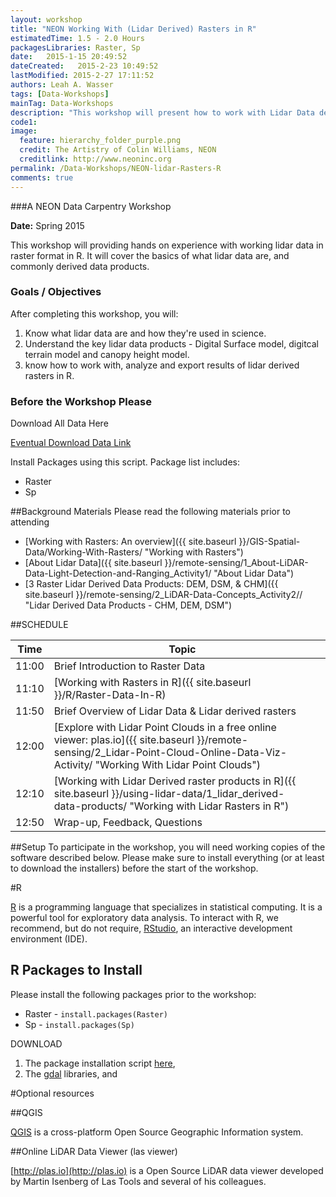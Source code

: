 ```yaml
---
layout: workshop
title: "NEON Working With (Lidar Derived) Rasters in R"
estimatedTime: 1.5 - 2.0 Hours
packagesLibraries: Raster, Sp
date:   2015-1-15 20:49:52
dateCreated:   2015-2-23 10:49:52
lastModified: 2015-2-27 17:11:52
authors: Leah A. Wasser
tags: [Data-Workshops]
mainTag: Data-Workshops
description: "This workshop will present how to work with Lidar Data derived rasters in R. Learn how to import rasters into R. Learn associated key metadata attributed needed to work with raster formats. Analyzing the data performing basic raster math  to create a canopy height model. Export raster results as a (spatially located) geotiff."
code1: 
image:
  feature: hierarchy_folder_purple.png
  credit: The Artistry of Colin Williams, NEON
  creditlink: http://www.neoninc.org
permalink: /Data-Workshops/NEON-lidar-Rasters-R
comments: true 
---
```


###A NEON Data Carpentry Workshop

**Date:** Spring 2015

This workshop will providing hands on experience with working lidar data in raster format in R. It will cover the basics of what lidar data are, and commonly derived data products.

<div id="objectives">

<h3>Goals / Objectives</h3>
After completing this workshop, you will:
<ol>
<li>Know what lidar data are and how they're used in science.</li>
<li>Understand the key lidar data products - Digital Surface model, digitcal terrain model and canopy height model. </li>
<li>know how to work with, analyze and export results of lidar derived rasters in R.</li>
</ol>

<h3>Before the Workshop Please</h3>
<p>Download All Data Here</p>

<a href="##" class="btn btn-success"> Eventual Download Data Link</a>

<p>Install Packages using this script. Package list includes:</p>
<ul>
<li>Raster</li>
<li>Sp </li>
</ul>

</div>

##Background Materials
Please read the following  materials prior to attending

* [Working with Rasters: An overview]({{ site.baseurl }}/GIS-Spatial-Data/Working-With-Rasters/ "Working with Rasters")
* [About Lidar Data]({{ site.baseurl }}/remote-sensing/1_About-LiDAR-Data-Light-Detection-and-Ranging_Activity1/ "About Lidar Data")
* [3 Raster Lidar Derived Data Products: DEM, DSM, & CHM]({{ site.baseurl }}/remote-sensing/2_LiDAR-Data-Concepts_Activity2// "Lidar Derived Data Products - CHM, DEM, DSM") 



##SCHEDULE


| Time      | Topic         | 		   | 
|-----------|---------------|------------|
| 11:00     | Brief Introduction to Raster Data |          |
| 11:10     | [Working with Rasters in R]({{ site.baseurl }}/R/Raster-Data-In-R) |          |
| 11:50     | Brief Overview of Lidar Data & Lidar derived rasters     |            |
| 12:00     | [Explore with Lidar Point Clouds in a free online viewer: plas.io]({{ site.baseurl }}/remote-sensing/2_Lidar-Point-Cloud-Online-Data-Viz-Activity/ "Working With Lidar Point Clouds")          |     |
| 12:10     | [Working with Lidar Derived raster products in R]({{ site.baseurl }}/using-lidar-data/1_lidar_derived-data-products/ "Working with Lidar Rasters in R")        |         |
| 12:50     | Wrap-up, Feedback, Questions     |         |



##Setup
To participate in the workshop, you will need working copies of the software described below. Please make sure to install everything (or at least to download the installers) before the start of the workshop.

#R

<a href = "http://cran.r-project.org/">R</a> is a programming language that specializes in statistical computing. It is a powerful tool for exploratory data analysis. To interact with R, we recommend, but do not require, <a href="http://www.rstudio.com/">RStudio</a>, an interactive development environment (IDE). 

## R Packages to Install
Please install the following packages prior to the workshop: 

* Raster - `install.packages(Raster)`
* Sp - `install.packages(Sp)`

DOWNLOAD 

1. The package installation script <a href="https://github.com/NEONdps/neonESA2014/blob/master/packageInstallation.R">here</a>, 
2. The <a href = "http://trac.osgeo.org/gdal/wiki/DownloadingGdalBinaries">gdal</a> libraries, and 


#Optional resources

##QGIS

 <a href ="http://www.qgis.org/en/site/forusers/index.html#download" target="_blank">QGIS</a> is a cross-platform Open Source Geographic Information system.
 
##Online LiDAR Data Viewer (las viewer)

[http://plas.io](http://plas.io) is a Open Source LiDAR data viewer developed by Martin Isenberg of Las Tools and several of his colleagues.